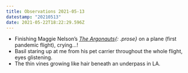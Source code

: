 ```yaml
---
title: Observations 2021-05-13
datestamp: "20210513"
date: 2021-05-22T18:22:29.596Z
---
```

- Finishing Maggie Nelson’s *[The Argonauts](https://bookshop.org/a/10169/9781555977351){: .prose}* on a plane (first pandemic flight), crying…!
- Basil staring up at me from his pet carrier throughout the whole flight, eyes glistening.
- The thin vines growing like hair beneath an underpass in LA.